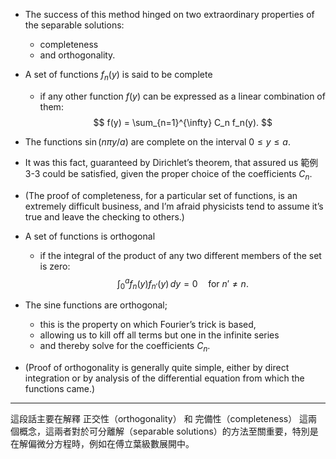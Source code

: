 
- The success of this method hinged on two extraordinary properties of the separable solutions: 
  - completeness 
  - and orthogonality. 

- A set of functions $f_n(y)$ is said to be complete 
  - if any other function $f(y)$ can be expressed as a linear combination of them:
    $$
    f(y) = \sum_{n=1}^{\infty} C_n f_n(y).
    $$

- The functions $\sin(n \pi y / a)$ are complete on the interval $0 \leq y \leq a$. 
- It was this fact, guaranteed by Dirichlet’s theorem, that assured us 範例3-3 could be satisfied, given the proper choice of the coefficients $C_n$. 
- (The proof of completeness, for a particular set of functions, is an extremely difficult business, and I’m afraid physicists tend to assume it’s true and leave the checking to others.)

- A set of functions is orthogonal 
  - if the integral of the product of any two different members of the set is zero:
    $$
    \int_0^a f_n(y) f_{n'}(y) \, dy = 0 \quad \text{for } n' \neq n.
    $$

- The sine functions are orthogonal; 
  - this is the property on which Fourier’s trick is based, 
  - allowing us to kill off all terms but one in the infinite series 
  - and thereby solve for the coefficients $C_n$. 
- (Proof of orthogonality is generally quite simple, either by direct integration or by analysis of the differential equation from which the functions came.)

---

這段話主要在解釋 正交性（orthogonality） 和 完備性（completeness） 這兩個概念，這兩者對於可分離解（separable solutions）的方法至關重要，特別是在解偏微分方程時，例如在傅立葉級數展開中。

